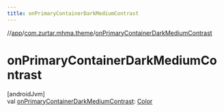 ```yaml
---
title: onPrimaryContainerDarkMediumContrast
---
```

//[app](../../index.html)/[com.zurtar.mhma.theme](index.html)/[onPrimaryContainerDarkMediumContrast](on-primary-container-dark-medium-contrast.html)



# onPrimaryContainerDarkMediumContrast



[androidJvm]\
val [onPrimaryContainerDarkMediumContrast](on-primary-container-dark-medium-contrast.html): [Color](https://developer.android.com/reference/kotlin/androidx/compose/ui/graphics/Color.html)



